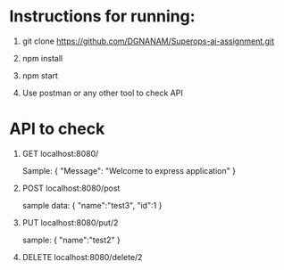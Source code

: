 # Instructions for running:

1. git clone https://github.com/DGNANAM/Superops-ai-assignment.git

2. npm install

3. npm start

4. Use postman or any other tool to check API


# API to check

1. GET localhost:8080/

    Sample:
    {
        "Message": "Welcome to express application"
    }

2. POST localhost:8080/post

    sample data:
    {
    "name":"test3",
    "id":1
    }

3. PUT localhost:8080/put/2

    sample:
    {
    "name":"test2"
    }

4. DELETE localhost:8080/delete/2
